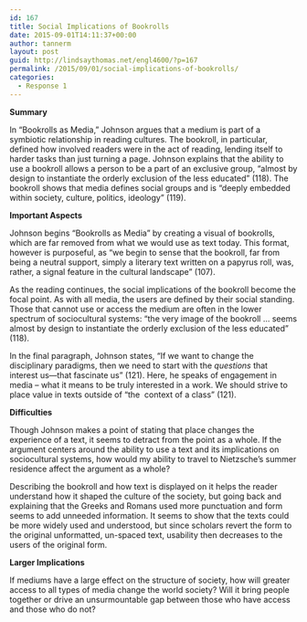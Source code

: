 ```yaml
---
id: 167
title: Social Implications of Bookrolls
date: 2015-09-01T14:11:37+00:00
author: tannerm
layout: post
guid: http://lindsaythomas.net/engl4600/?p=167
permalink: /2015/09/01/social-implications-of-bookrolls/
categories:
  - Response 1
---
```

**Summary**

In “Bookrolls as Media,” Johnson argues that a medium is part of a symbiotic relationship in reading cultures. The bookroll, in particular, defined how involved readers were in the act of reading, lending itself to harder tasks than just turning a page. Johnson explains that the ability to use a bookroll allows a person to be a part of an exclusive group, “almost by design to instantiate the orderly exclusion of the less educated” (118). The bookroll shows that media defines social groups and is “deeply embedded within society, culture, politics, ideology” (119).

**Important Aspects**

Johnson begins “Bookrolls as Media” by creating a visual of bookrolls, which are far removed from what we would use as text today. This format, however is purposeful, as “we begin to sense that the bookroll, far from being a neutral support, simply a literary text written on a papyrus roll, was, rather, a signal feature in the cultural landscape” (107).

As the reading continues, the social implications of the bookroll become the focal point. As with all media, the users are defined by their social standing. Those that cannot use or access the medium are often in the lower spectrum of sociocultural systems: “the very image of the bookroll … seems almost by design to instantiate the orderly exclusion of the less educated” (118).

In the final paragraph, Johnson states, “If we want to change the disciplinary paradigms, then we need to start with the _questions_ that interest us—that fascinate us” (121). Here, he speaks of engagement in media – what it means to be truly interested in a work. We should strive to place value in texts outside of “the  context of a class” (121).

**Difficulties**

Though Johnson makes a point of stating that place changes the experience of a text, it seems to detract from the point as a whole. If the argument centers around the ability to use a text and its implications on sociocultural systems, how would my ability to travel to Nietzsche’s summer residence affect the argument as a whole?

Describing the bookroll and how text is displayed on it helps the reader understand how it shaped the culture of the society, but going back and explaining that the Greeks and Romans used more punctuation and form seems to add unneeded information. It seems to show that the texts could be more widely used and understood, but since scholars revert the form to the original unformatted, un-spaced text, usability then decreases to the users of the original form.

**Larger Implications**

If mediums have a large effect on the structure of society, how will greater access to all types of media change the world society? Will it bring people together or drive an unsurmountable gap between those who have access and those who do not?

&nbsp;

&nbsp;

&nbsp;